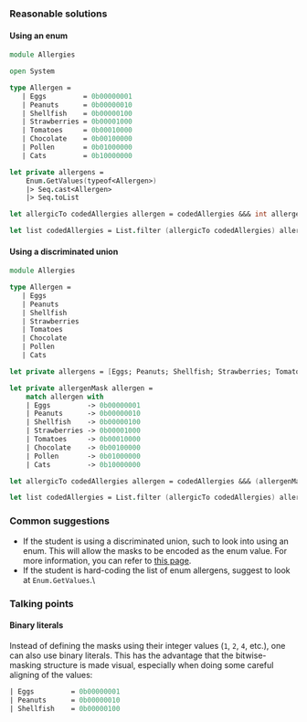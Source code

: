 ### Reasonable solutions

#### Using an enum

```fsharp
module Allergies

open System

type Allergen =
   | Eggs         = 0b00000001
   | Peanuts      = 0b00000010
   | Shellfish    = 0b00000100
   | Strawberries = 0b00001000
   | Tomatoes     = 0b00010000
   | Chocolate    = 0b00100000
   | Pollen       = 0b01000000
   | Cats         = 0b10000000

let private allergens =
    Enum.GetValues(typeof<Allergen>) 
    |> Seq.cast<Allergen>
    |> Seq.toList

let allergicTo codedAllergies allergen = codedAllergies &&& int allergen <> 0

let list codedAllergies = List.filter (allergicTo codedAllergies) allergens
```

#### Using a discriminated union

```fsharp
module Allergies

type Allergen =
   | Eggs
   | Peanuts
   | Shellfish
   | Strawberries
   | Tomatoes
   | Chocolate
   | Pollen
   | Cats

let private allergens = [Eggs; Peanuts; Shellfish; Strawberries; Tomatoes; Chocolate; Pollen; Cats]

let private allergenMask allergen = 
    match allergen with
    | Eggs         -> 0b00000001
    | Peanuts      -> 0b00000010
    | Shellfish    -> 0b00000100
    | Strawberries -> 0b00001000
    | Tomatoes     -> 0b00010000
    | Chocolate    -> 0b00100000
    | Pollen       -> 0b01000000
    | Cats         -> 0b10000000

let allergicTo codedAllergies allergen = codedAllergies &&& (allergenMask allergen) <> 0

let list codedAllergies = List.filter (allergicTo codedAllergies) allergens
```

### Common suggestions

- If the student is using a discriminated union, such to look into using an enum. This will allow the masks to be encoded as the enum value. For more information, you can refer to [this page](https://fsharpforfunandprofit.com/posts/enum-types/).
- If the student is hard-coding the list of enum allergens, suggest to look at `Enum.GetValues`.\

### Talking points

#### Binary literals

Instead of defining the masks using their integer values (`1`, `2`, `4`, etc.), one can also use binary literals. This has the advantage that the bitwise-masking structure is made visual, especially when doing some careful aligning of the values:

```fsharp
| Eggs         = 0b00000001
| Peanuts      = 0b00000010
| Shellfish    = 0b00000100
```


